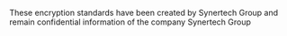 These encryption standards have been created by Synertech Group and remain confidential information of the company Synertech Group
